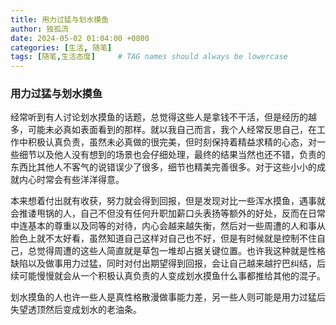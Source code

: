 ```yaml
---
title: 用力过猛与划水摸鱼
author: 独孤流
date: 2024-05-02 01:04:00 +0800
categories: [生活, 随笔]
tags: [随笔,生活态度]     # TAG names should always be lowercase
---
```


### 用力过猛与划水摸鱼
经常听到有人讨论划水摸鱼的话题，总觉得这些人是拿钱不干活，但是经历的越多，可能未必真如表面看到的那样。就以我自己而言，我个人经常反思自己，在工作中积极认真负责，虽然未必真做的很完美，但时刻保持着精益求精的心态，对一些细节以及他人没有想到的场景也会仔细处理，最终的结果当然也还不错，负责的东西比其他人不客气的说错误少了很多，细节也精美完善很多。对于这些小小的成就内心时常会有些洋洋得意。

本来想着付出就有收获，努力就会得到回报，但是发现对比一些浑水摸鱼，遇事就会推诿甩锅的人，自己不但没有任何升职加薪口头表扬等额外的好处，反而在日常中连基本的尊重以及同等的对待，内心会越来越失衡，然后对一些周遭的人和事从脸色上就不太好看，虽然知道自己这样对自己也不好，但是有时候就是控制不住自己，总觉得周遭的这些人简直就是草包一堆却占据关键位置。也许我这种就是性格缺陷以及做事用力过猛，同时对付出期望得到回报，会让自己越来越拧巴纠结，后续可能慢慢就会从一个积极认真负责的人变成划水摸鱼什么事都推给其他的混子。

划水摸鱼的人也许一些人是真性格散漫做事能力差，另一些人则可能是用力过猛后失望透顶然后变成划水的老油条。